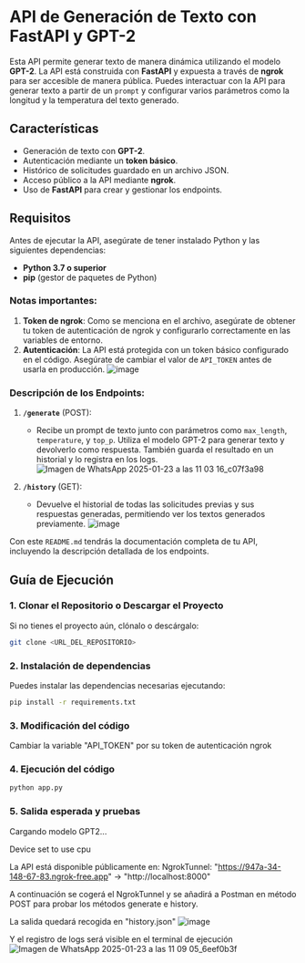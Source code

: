 # API de Generación de Texto con FastAPI y GPT-2

Esta API permite generar texto de manera dinámica utilizando el modelo **GPT-2**. La API está construida con **FastAPI** y expuesta a través de **ngrok** para ser accesible de manera pública. Puedes interactuar con la API para generar texto a partir de un `prompt` y configurar varios parámetros como la longitud y la temperatura del texto generado.

## Características

- Generación de texto con **GPT-2**.
- Autenticación mediante un **token básico**.
- Histórico de solicitudes guardado en un archivo JSON.
- Acceso público a la API mediante **ngrok**.
- Uso de **FastAPI** para crear y gestionar los endpoints.

## Requisitos

Antes de ejecutar la API, asegúrate de tener instalado Python y las siguientes dependencias:

- **Python 3.7 o superior**
- **pip** (gestor de paquetes de Python)

### **Notas importantes:**
1. **Token de ngrok**: Como se menciona en el archivo, asegúrate de obtener tu token de autenticación de ngrok y configurarlo correctamente en las variables de entorno.
2. **Autenticación**: La API está protegida con un token básico configurado en el código. Asegúrate de cambiar el valor de `API_TOKEN` antes de usarla en producción.
![image](https://github.com/user-attachments/assets/fa9c0449-a8a2-4063-8e9b-aa6a16a49a4d)

### Descripción de los Endpoints:

1. **`/generate`** (POST): 
   - Recibe un prompt de texto junto con parámetros como `max_length`, `temperature`, y `top_p`. Utiliza el modelo GPT-2 para generar texto y devolverlo como respuesta. También guarda el resultado en un historial y lo registra en los logs.
![Imagen de WhatsApp 2025-01-23 a las 11 03 16_c07f3a98](https://github.com/user-attachments/assets/24dab9ea-aa2d-47d1-a9a7-74d960bec2a6)

2. **`/history`** (GET): 
   - Devuelve el historial de todas las solicitudes previas y sus respuestas generadas, permitiendo ver los textos generados previamente.
![image](https://github.com/user-attachments/assets/cdc60507-e748-43ca-96c1-703731c8e80c)

Con este `README.md` tendrás la documentación completa de tu API, incluyendo la descripción detallada de los endpoints.

## Guía de Ejecución

### 1. **Clonar el Repositorio o Descargar el Proyecto**

Si no tienes el proyecto aún, clónalo o descárgalo:

```bash
git clone <URL_DEL_REPOSITORIO>
```

### 2. **Instalación de dependencias**

Puedes instalar las dependencias necesarias ejecutando:

```bash
pip install -r requirements.txt
```

### 3. **Modificación del código**

Cambiar la variable "API_TOKEN" por su token de autenticación ngrok

### 4. **Ejecución del código**

```bash
python app.py
```

### 5. **Salida esperada y pruebas**

Cargando modelo GPT2...

Device set to use cpu

La API está disponible públicamente en: NgrokTunnel: "https://947a-34-148-67-83.ngrok-free.app" -> "http://localhost:8000"


A continuación se cogerá el NgrokTunnel y se añadirá a Postman en método POST para probar los métodos generate e history.

La salida quedará recogida en "history.json"
![image](https://github.com/user-attachments/assets/e5d4f956-dec7-46df-8f26-3886510d329e)

Y el registro de logs será visible en el terminal de ejecución
![Imagen de WhatsApp 2025-01-23 a las 11 09 05_6eef0b3f](https://github.com/user-attachments/assets/7dbf386e-7b4f-4866-9153-b96b353116b9)





